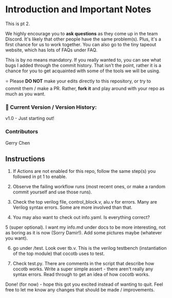# Introduction and Important Notes
This is pt 2.

We highly encourage you to **ask questions** as they come up in the team Discord. It's likely that other people have the same problem(s). Plus, it's a first chance for us to work together. You can also go to the tiny tapeout website, which has lots of FAQs under FAQ.

This is by no means mandatory. If you really wanted to, you can see what bugs I added through the commit history. That isn't the point, rather it is a chance for you to get acquainted with some of the tools we will be using.

⭐ Please **DO NOT** make your edits directly to this repository, or try to commit them / make a PR. Rather, **fork it** and play around with your repo as much as you want.

### 📖 Current Version / Version History:
v1.0 - Just starting out!

### Contributors
Gerry Chen

## Instructions

1. If Actions are not enabled for this repo, follow the same step(s) you followed in pt 1 to enable.

2. Observe the failing workflow runs (most recent ones, or make a random commit yourself and use those runs).

3. Check the top verilog file, control_block.v, alu.v for errors. Many are Verilog syntax errors. Some are more involved than that.

4. You may also want to check out info.yaml. Is everything correct?

5 (super optional). I want my info.md under docs to be more interesting, not as boring as it is now (Sorry Damir!). Add some pictures maybe (whatever you want).

6. go under /test. Look over tb.v. This is the verilog testbench (instantiation of the top module) that cocotb uses to test.

7. Check test.py. There are comments in the script that describe how cocotb works. Write a super simple assert - there aren't really any syntax errors. Read through to get an idea of how cocotb works.

Done! (for now) - hope this got you excited instead of wanting to quit. Feel free to let me know any changes that should be made / improvements.
